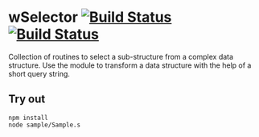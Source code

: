 
# wSelector [![Build Status](https://travis-ci.org/Wandalen/wSelector.svg?branch=master)](https://travis-ci.org/Wandalen/wSelector) [![Build Status](https://ci.appveyor.com/api/projects/status/github/Wandalen/wselector)](https://ci.appveyor.com/project/Wandalen/wselector)

Collection of routines to select a sub-structure from a complex data structure. Use the module to transform a data structure with the help of a short query string.

## Try out
```
npm install
node sample/Sample.s
```


































































































